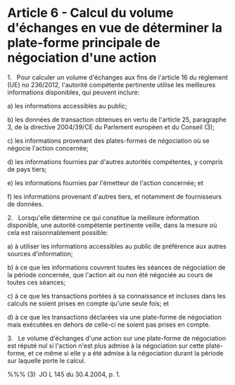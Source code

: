 # Article 6 - Calcul du volume d'échanges en vue de déterminer la plate-forme principale de négociation d'une action


1.   Pour calculer un volume d'échanges aux fins de l'article 16 du règlement (UE) no 236/2012, l'autorité compétente pertinente utilise les meilleures informations disponibles, qui peuvent inclure:

a) les informations accessibles au public;

b) les données de transaction obtenues en vertu de l'article 25, paragraphe 3, de la directive 2004/39/CE du Parlement européen et du Conseil (3);

c) les informations provenant des plates-formes de négociation où se négocie l'action concernée;

d) les informations fournies par d'autres autorités compétentes, y compris de pays tiers;

e) les informations fournies par l'émetteur de l'action concernée; et

f) les informations provenant d'autres tiers, et notamment de fournisseurs de données.

2.   Lorsqu'elle détermine ce qui constitue la meilleure information disponible, une autorité compétente pertinente veille, dans la mesure où cela est raisonnablement possible:

a) à utiliser les informations accessibles au public de préférence aux autres sources d'information;

b) à ce que les informations couvrent toutes les séances de négociation de la période concernée, que l'action ait ou non été négociée au cours de toutes ces séances;

c) à ce que les transactions portées à sa connaissance et incluses dans les calculs ne soient prises en compte qu'une seule fois; et

d) à ce que les transactions déclarées via une plate-forme de négociation mais exécutées en dehors de celle-ci ne soient pas prises en compte.

3.   Le volume d'échanges d'une action sur une plate-forme de négociation est réputé nul si l'action n'est plus admise à la négociation sur cette plate-forme, et ce même si elle y a été admise à la négociation durant la période sur laquelle porte le calcul.

%%% (3)  JO L 145 du 30.4.2004, p. 1.
